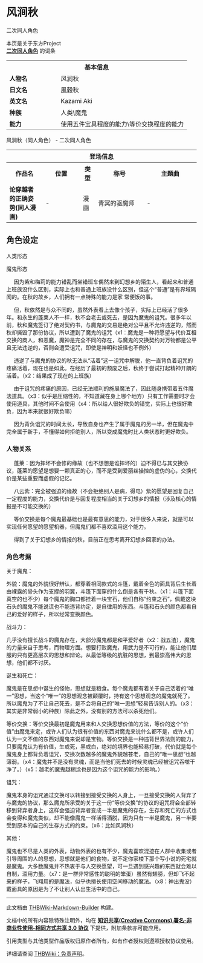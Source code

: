 # 风涧秋

<!-- source html: G:\repos\THBWiki-Markdown-Builder\THBWikiMarkdown\Temp\main\4\44\ns0%3A%E9%A3%8E%E6%B6%A7%E7%A7%8B.html -->

二次同人角色

本页是关于东方Project  
 **[二次同人角色](./二次角色列表.md)** 的词条

<table>
<tbody><tr>
<th colspan="2">基本信息</th>
</tr>
<tr>
<td style="width:120px"><b>人物名</b></td><td style="min-width:300px">风涧秋</td>
</tr><tr><td><b>日文名</b></td><td>風穀秋</td></tr><tr><td><b>英文名</b></td><td>Kazami Aki</td></tr><tr><td><b>种族</b></td><td>人类\魔鬼</td></tr><tr><td><b>能力</b></td><td>使用五件宝具程度的能力\等价交换程度的能力</td></tr></tbody></table>

风涧秋（同人角色） - 二次同人角色

<table>
<tbody><tr>
<th colspan="5">登场信息</th>
</tr><tr><th><b>作品名</b></th><th><b>位置</b></th><th><b>类型</b></th><th><b>称号</b></th><th><b>主题曲</b></th></tr><tr><td rowspan="1" style="width:120px"><b>论穿越者的正确姿势(同人漫画)</b></td><td style="width:130px">-</td><td class="bg-color-success-30" style="width:30px;">漫画</td><td style="width:180px">青冥的驱魔师</td><td style="width:200px">-</td></tr></tbody></table>


## 角色设定



[](./文件-风涧秋（漫画中的形象）.png.md)

人类形态


[](./文件-风涧秋（漫画中的形象3）.png.md)
魔鬼形态







[](./文件-风涧秋（漫画中的形象1）.jpg.md)


[](./文件-风涧秋（漫画中的形象2）.jpg.md)





  
&#160;&#160;&#160;&#160;&#160;因为紫和梅莉的能力错乱而坐错班车偶然来到幻想乡的陌生人，看起来和普通上班族没什么区别，实际上也和普通上班族没什么区别，但这个“普通”是有界域隔阂的。在秋的故乡，人们拥有一点特殊的能力是家   常便饭的事。  

&#160;&#160;&#160;&#160;&#160;但，秋依然是与众不同的，虽然外表看上去像个孩子，实际上已经活了很多年。和永生的蓬莱人不一样，秋不会老去或死去，是因为魔鬼的诅咒。很多年以前，秋和魔鬼签订了绝对契约书，与魔鬼的交易是绝对公平且不允许违逆的，然而秋却撕毁了那份协议，所以遭到了魔鬼的诅咒（x1：魔鬼是一种将愿望与代价互相交换的商人，和恶魔，魔神是完全不同的存在，与魔鬼的交换契约对万物都是公平且无法违逆的，否则会遭受诅咒，即使是神明和妖怪也不例外）  

&#160;&#160;&#160;&#160;&#160;违逆了与魔鬼的协议的秋无法从“活着”这一诅咒中解脱，他一直背负着诅咒的疼痛活着，现在也是如此。在经历了最初的颓废之后，秋终于尝试打起精神开朗的活着。（x2：结果成了现在的上班族）  

&#160;&#160;&#160;&#160;&#160;由于诅咒的疼痛的原因，已经无法顺利的施展魔法了，因此随身携带着五件魔法道具。（x3：似乎是压缩性的，不知道藏在身上哪个地方）只有工作需要时才会使用道具，其他时间不会使用（x4：所以给人很好欺负的错觉，实际上也很好欺负，因为本来就很好欺负嘛）  

&#160;&#160;&#160;&#160;&#160;因为背负诅咒的时间太长，导致自身也产生了属于魔鬼的另一半，但在魔鬼中完全属于新手，不懂得如何拒绝别人，所以变成魔鬼时比人类状态时更好欺负。
  


### 人物关系

  
&#160;&#160;&#160;&#160;&#160;蓬莱：因为摔坏不会修的缘故（也不想想是谁摔坏的）迫不得已与其交换协议，蓬莱的愿望是想要一颗真正的心，而不是受到爱丽丝操控的虚伪的心，交换代价是某些重要而虚假的记忆。  

&#160;&#160;&#160;&#160;&#160;八云紫：完全被强迫的缘故（不会拒绝别人是病，得电）紫的愿望是回复自己一定程度的能力，交换代价是与回复程度相当的关于幻想乡的情报（涉及核心的情报是不可能交换的）  

&#160;&#160;&#160;&#160;&#160;等价交换是每个魔鬼最基础也是最有意思的能力，对于很多人来说，就是可以实现任何愿望的愿望机器，但魔鬼们都不喜欢滥用这个能力。  

&#160;&#160;&#160;&#160;&#160;得到了关于幻想乡的情报的秋，目前正在思考离开幻想乡回家的办法。
  


### 角色考据

关于魔鬼：

  
外貌：魔鬼的外貌很好辨认，都穿着相同款式的斗篷，戴着金色的面具背后生长着由裸露的骨头作为支撑的羽翼，斗篷下面穿的什么倒是各有千秋。（x1：斗篷下面真空的也不少）每个魔鬼的胸口都挂着一块宝石，他们自称“约束之石”，佩戴这块石头的魔鬼不能说谎也不能违背约定，是自律用的东西。斗篷和石头的颜色都看自己的爱好的样子，所以经常变换颜色。  

  

战斗力：

  
几乎没有擅长战斗的魔鬼存在，大部分魔鬼都是和平爱好者（x2：战五渣），魔鬼的力量来自于思考，而物理方面。想要打败魔鬼，用武力是不可行的，能让他们屈服的只有更高层次的思想和辩论。从最低等级的肮脏的思想，到最崇高伟大的思想，他们都不讨厌。  

  

诞生和死亡：

  
魔鬼是在思想中诞生的怪物，思想就是粮食。每个魔鬼都有着关于自己活着的“唯一”思想，当这个“唯一”的思想观念被颠覆时，持有这个思想观念的魔鬼就死了。所以魔鬼为了不让自己死去，是不会将自己的“唯一思想”轻易告诉别人的。（x3：其实是非常弱小的种族）除此之外，没有别的方法可以杀死他们。  

等价交换：等价交换最初是魔鬼用来和人交换思想价值的方法，等价的这个“价值”由魔鬼来定，或许人们认为很有价值的东西对魔鬼来说什么都不是，或许人们认为一文不值的东西对魔鬼来说却是宝物。等价交换是一种违背世界法则的能力，只要魔鬼认为有价值，生或死，黑或白，绝对的境界也能轻易打破，代价就是每个魔鬼身上都背负着诅咒，交换次数越多的魔鬼外貌越苍老，自己的“唯一思想”也越薄弱。（x4：魔鬼并不是没有灵魂，而是当他们死去的时候灵魂已经被诅咒吞噬干净了。）（x5：越老的魔鬼越糊涂也是因为这个诅咒的能力的影响。）  

  

诅咒：

  
魔鬼本身的诅咒通过交换可以转接到接受交换的人身上，一旦接受交换的人背弃了与魔鬼的协议，那么魔鬼所承受的关于这一份“等价交换”的协议的诅咒将会全部转移到背弃者身上，这样会强迫背弃者变成一半是魔鬼的存在，生存和死亡的方式也会变得和魔鬼类似，却不能像魔鬼一样活得洒脱，因为只有一半是魔鬼，另一半要受到原本的自己的生存方式的约束。（x6：比如风涧秋）  

  

其他：

  
魔鬼也不尽是人类的外表，动物外表的也有不少，魔鬼喜欢混迹在人群中收集或者引导周围的人的思想，思想就是他们的食物，说不定你家楼下那个写小说的死宅就是魔鬼。大多数魔鬼并不热衷于与人交换愿望，可一旦遇到感兴趣的东西就会难以自制，滥用力量。（x7：是一群非常感性的聪明的笨蛋）虽然有翅膀，但却飞不起来的样子，飞翔用的是魔法，似乎也擅长使用空间移动的魔法。（x8：神出鬼没）戴面具的原因是为了不让别人认出生活中的自己。
  






---

此文档由 [THBWiki-Markdown-Builder](https://github.com/Delsin-Yu/THBWiki-Markdown-Builder) 构建。

文档中的所有内容除特殊注明外，均在 [**知识共享(Creative Commons) 署名-非商业性使用-相同方式共享 3.0 协议**](https://creativecommons.org/licenses/by-sa/3.0/deed.zh-hans) 下提供，附加条款亦可能应用。

引用类型与其他类型作品版权归原作者所有，如有作者授权则遵照授权协议使用。

详细请查阅 [THBWiki：免责声明](https://thbwiki.cc/THBWiki:%E5%85%8D%E8%B4%A3%E5%A3%B0%E6%98%8E)。

